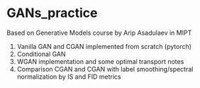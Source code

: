 # GANs_practice
 
Based on Generative Models course by Arip Asadulaev in MIPT

1. Vanilla GAN and CGAN implemented from scratch (pytorch)
2. Conditional GAN
3. WGAN implementation and some optimal transport notes
4. Comparison CGAN and CGAN with label smoothing/spectral normalization by IS and FID metrics
